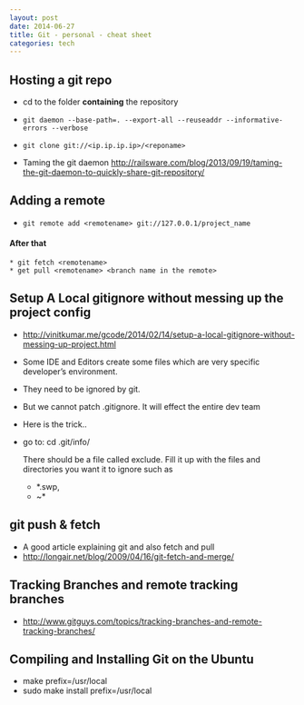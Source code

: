 ```yaml
---
layout: post
date: 2014-06-27
title: Git - personal - cheat sheet
categories: tech
---
```


## Hosting a git repo

* cd to the folder __containing__ the repository
* `git daemon --base-path=. --export-all --reuseaddr --informative-errors --verbose`
* `git clone git://<ip.ip.ip.ip>/<reponame>`

* Taming the git daemon <http://railsware.com/blog/2013/09/19/taming-the-git-daemon-to-quickly-share-git-repository/>

## Adding a remote

* `git remote add <remotename> git://127.0.0.1/project_name`

#### After that
    * git fetch <remotename>
    * get pull <remotename> <branch name in the remote>

## Setup A Local gitignore without messing up the project config

* <http://vinitkumar.me/gcode/2014/02/14/setup-a-local-gitignore-without-messing-up-project.html>

* Some IDE and Editors create some files which are very specific developer’s environment.
* They need to be ignored by git.
* But we cannot patch .gitignore. It will effect the entire dev team
* Here is the trick..
* go to: cd .git/info/

    There should be a file called exclude.
    Fill it up with the files and directories you want it to ignore
    such as 

    * *.swp, 
    * ~*


## git push & fetch

* A good article explaining git and also fetch and pull
* <http://longair.net/blog/2009/04/16/git-fetch-and-merge/>

## Tracking Branches and remote tracking branches

* <http://www.gitguys.com/topics/tracking-branches-and-remote-tracking-branches/>

## Compiling and Installing Git on the Ubuntu

* make prefix=/usr/local
* sudo make install prefix=/usr/local
